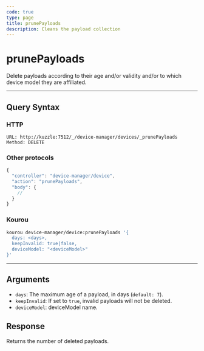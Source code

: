 ```yaml
---
code: true
type: page
title: prunePayloads
description: Cleans the payload collection
---
```


# prunePayloads

Delete payloads according to their age and/or validity and/or to which device model they are affiliated.

---

## Query Syntax

### HTTP

```http
URL: http://kuzzle:7512/_/device-manager/devices/_prunePayloads
Method: DELETE
```

### Other protocols

```js
{
  "controller": "device-manager/device",
  "action": "prunePayloads",
  "body": {
    //
  }
}
```

### Kourou

```bash
kourou device-manager/device:prunePayloads '{
  days: <days>,
  keepInvalid: true|false,
  deviceModel: "<deviceModel>"
}'
```

---

## Arguments

- `days`: The maximum age of a payload, in days (`default: 7`).
- `keepInvalid`: If set to `true`, invalid payloads will not be deleted.
- `deviceModel`: deviceModel name.

## Response

Returns the number of deleted payloads.